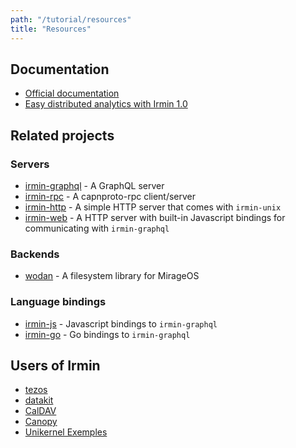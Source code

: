 ```yaml
---
path: "/tutorial/resources"
title: "Resources"
---
```


## Documentation

- [Official documentation](https://mirage.github.io/irmin/)
- [Easy distributed analytics with Irmin 1.0](https://mirage.io/blog/irmin-1.0)

## Related projects

### Servers

- [irmin-graphql](https://github.com/mirage/irmin) - A GraphQL server
- [irmin-rpc](https://github.com/zshipko/irmin-rpc) - A capnproto-rpc
  client/server
- [irmin-http](https://github.com/mirage/irmin) - A simple HTTP server that
  comes with `irmin-unix`
- [irmin-web](https://github.com/zshipko/irmin-web) - A HTTP server with
  built-in Javascript bindings for communicating with `irmin-graphql`

### Backends

- [wodan](https://github.com/g2p/wodan) - A filesystem library for MirageOS

### Language bindings

- [irmin-js](https://github.com/zshipko/irmin-js) - Javascript bindings to
  `irmin-graphql`
- [irmin-go](https://github.com/zshipko/irmin-go) - Go bindings to
  `irmin-graphql`

## Users of Irmin

- [tezos](https://tezos.com)
- [datakit](https://github.com/moby/datakit)
- [CalDAV](https://github.com/roburio/caldav)
- [Canopy](https://github.com/engil/Canopy)
- [Unikernel Exemples](https://github.com/roburio/unikernels)
